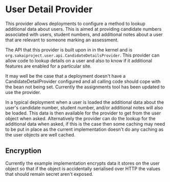 User Detail Provider
====================

This provider allows deployments to configure a method to lookup additional
data about users. This is aimed at providing candidate numbers associated 
with users, student numbers, and additional notes about a user that are relevant to someone
marking an assessment.

The API that this provider is built upon in in the kernel
and is `org.sakaiproject.user.api.CandidateDetailsProvider`. This provider
can allow code to lookup details on a user and also to know if it additional
features are enabled for a particular site.

It may well be the case that a deployment doesn't have a
CandidateDetailProvider configured and all calling code should cope with the
bean not being set. Currently the assignments tool has been updated to use
the provider.

In a typical deployment when a user is loaded the additional data about the
user's candidate number, student number, and/or additional notes will also be loaded. This data
is then available for the provider to get from the user object when asked.
Alternatively the provider can do the lookup for the additional data when
asked, if this is the case then some caching may need to be put in place as
the current implementation doesn't do any caching as the user objects are 
well cached.

Encryption
----------

Currently the example implementation encrypts data it stores on the user object
so that if the object is accidentally serialised over HTTP the values that 
should remain secret aren't exposed.
